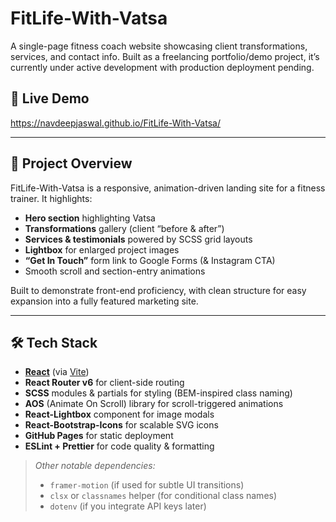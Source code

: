 # FitLife-With-Vatsa
A single-page fitness coach website showcasing client transformations, services, and contact info. Built as a freelancing portfolio/demo project, it’s currently under active development with production deployment pending.

## 🚀 Live Demo

https://navdeepjaswal.github.io/FitLife-With-Vatsa/

---

## 📝 Project Overview

FitLife-With-Vatsa is a responsive, animation-driven landing site for a fitness trainer. It highlights:

- **Hero section** highlighting Vatsa  
- **Transformations** gallery (client “before & after”)  
- **Services & testimonials** powered by SCSS grid layouts  
- **Lightbox** for enlarged project images  
- **“Get In Touch”** form link to Google Forms (& Instagram CTA)  
- Smooth scroll and section-entry animations

Built to demonstrate front-end proficiency, with clean structure for easy expansion into a fully featured marketing site.

---

## 🛠 Tech Stack

- **[React](https://reactjs.org/)** (via [Vite](https://vitejs.dev/))  
- **React Router v6** for client-side routing  
- **SCSS** modules & partials for styling (BEM-inspired class naming)  
- **AOS** (Animate On Scroll) library for scroll-triggered animations  
- **React-Lightbox** component for image modals  
- **React-Bootstrap-Icons** for scalable SVG icons  
- **GitHub Pages** for static deployment  
- **ESLint + Prettier** for code quality & formatting  

> _Other notable dependencies:_  
> - `framer-motion` (if used for subtle UI transitions)  
> - `clsx` or `classnames` helper (for conditional class names)  
> - `dotenv` (if you integrate API keys later)



